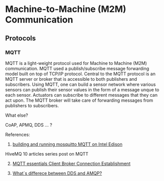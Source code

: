 # Machine-to-Machine (M2M) Communication

## Protocols

### MQTT
MQTT is a light-weight protocol used for Machine to Machine (M2M) communication. MQTT used a publish/subscribe message forwarding model built on top of TCP/IP protocol.
Central to the MQTT protocol is an MQTT server or broker that is accessible to both publishers and subscribers. Using MQTT, one can build a sensor network where various
sensors can publish their sensor values in the form of a message unque to each sensor. Actuators can subscribe to different messages that they can act upon. The MQTT broker
will take care of forwarding messages from publishers to subscribers.

What else?

CoAP, APMQ, DDS ... ?

References:

1. [building and running mosquitto MQTT on Intel Edison](https://software.intel.com/en-us/blogs/2015/02/20/building-and-running-mosquitto-mqtt-on-intel-edison)

HiveMQ 10 articles series post on MQTT

2. [MQTT essentials Client Broker Connection Establishment](http://www.hivemq.com/blog/mqtt-essentials-part-3-client-broker-connection-establishment)

3. [What`s differece between DDS and AMQP?](http://electronicdesign.com/embedded/what-s-difference-between-dds-and-amqp) 

